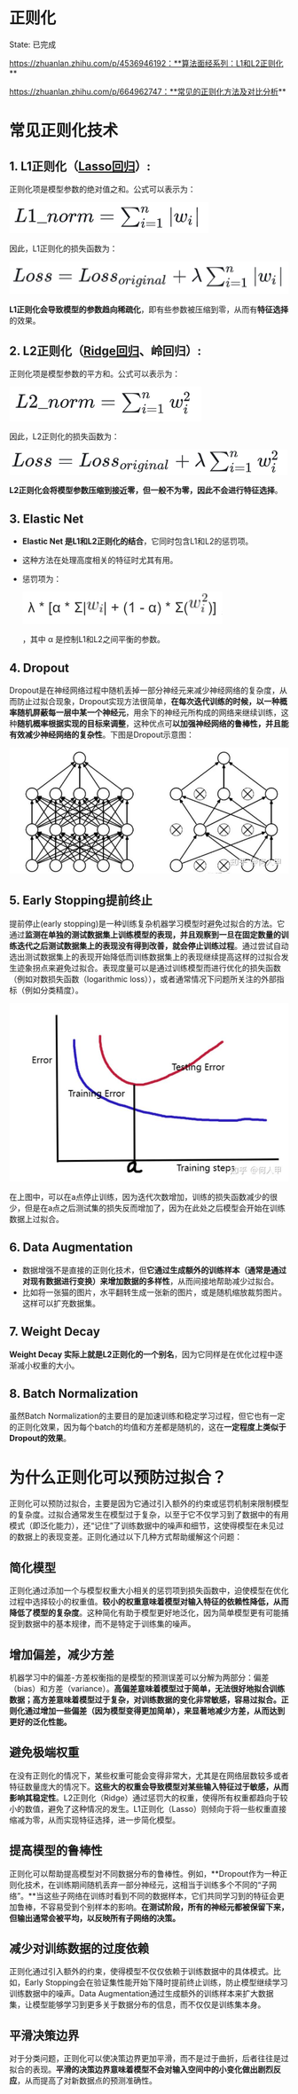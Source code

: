 # 正则化

State: 已完成

https://zhuanlan.zhihu.com/p/4536946192：**算法面经系列：L1和L2正则化**

https://zhuanlan.zhihu.com/p/664962747：**常见的正则化方法及对比分析**

# 常见正则化技术

## 1. L1正则化（[Lasso回归](https://zhida.zhihu.com/search?content_id=249929658&content_type=Article&match_order=1&q=Lasso%E5%9B%9E%E5%BD%92&zhida_source=entity)）:

正则化项是模型参数的绝对值之和。公式可以表示为：

![image.png](%E6%AD%A3%E5%88%99%E5%8C%96%201b8e64a5662180a28b56feb48f302875/image.png)

因此，L1正则化的损失函数为：

![image.png](%E6%AD%A3%E5%88%99%E5%8C%96%201b8e64a5662180a28b56feb48f302875/image%201.png)

**L1正则化会导致模型的参数趋向稀疏化**，即有些参数被压缩到零，从而有**特征选择**的效果。

## 2. L2正则化（[Ridge回归](https://zhida.zhihu.com/search?content_id=249929658&content_type=Article&match_order=1&q=Ridge%E5%9B%9E%E5%BD%92&zhida_source=entity)、岭回归）:

正则化项是模型参数的平方和。公式可以表示为：

![image.png](%E6%AD%A3%E5%88%99%E5%8C%96%201b8e64a5662180a28b56feb48f302875/image%202.png)

因此，L2正则化的损失函数为：

![image.png](%E6%AD%A3%E5%88%99%E5%8C%96%201b8e64a5662180a28b56feb48f302875/image%203.png)

**L2正则化会将模型参数压缩到接近零，但一般不为零，因此不会进行特征选择**。

## **3. Elastic Net**

- **Elastic Net 是L1和L2正则化的结合**，它同时包含L1和L2的惩罚项。
- 这种方法在处理高度相关的特征时尤其有用。
- 惩罚项为：
    
    ![image.png](%E6%AD%A3%E5%88%99%E5%8C%96%201b8e64a5662180a28b56feb48f302875/image%204.png)
    
     ，其中 α 是控制L1和L2之间平衡的参数。
    

## **4. Dropout**

Dropout是在神经网络过程中随机丢掉一部分神经元来减少神经网络的复杂度，从而防止过拟合现象，Dropout实现方法很简单，**在每次迭代训练的时候，以一种概率随机屏蔽每一层中某一个神经元**，用余下的神经元所构成的网络来继续训练，这种**随机概率根据实现的目标来调整**，这种优点可**以加强神经网络的鲁棒性，并且能有效减少神经网络的复杂性**。下图是Dropout示意图：

![image.png](%E6%AD%A3%E5%88%99%E5%8C%96%201b8e64a5662180a28b56feb48f302875/image%205.png)

## **5. Early Stopping**提前终止

提前停止(early stopping)是一种训练复杂机器学习模型时避免过拟合的方法。它通过**监测在单独的测试数据集上训练模型的表现，并且观察到一旦在固定数量的训练迭代之后测试数据集上的表现没有得到改善，就会停止训练过程**。通过尝试自动选出测试数据集上的表现开始降低而训练数据集上的表现继续提高这样的过拟合发生迹象拐点来避免过拟合。表现度量可以是通过训练模型而进行优化的损失函数（例如对数损失函数（logarithmic loss）），或者通常情况下问题所关注的外部指标（例如分类精度）。

![image.png](%E6%AD%A3%E5%88%99%E5%8C%96%201b8e64a5662180a28b56feb48f302875/image%206.png)

在上图中，可以在a点停止训练，因为迭代次数增加，训练的损失函数减少的很少，但是在a点之后测试集的损失反而增加了，因为在此处之后模型会开始在训练数据上过拟合。

## **6. Data Augmentation**

- 数据增强不是直接的正则化技术，但**它通过生成额外的训练样本（通常是通过对现有数据进行变换）来增加数据的多样性**，从而间接地帮助减少过拟合。
- 比如将一张猫的图片，水平翻转生成一张新的图片，或是随机缩放裁剪图片。这样可以扩充数据集。

## 7. Weight Decay

**Weight Decay 实际上就是L2正则化的一个别名**，因为它同样是在优化过程中逐渐减小权重的大小。

## 8. Batch Normalization

虽然Batch Normalization的主要目的是加速训练和稳定学习过程，但它也有一定的正则化效果，因为每个batch的均值和方差都是随机的，这在**一定程度上类似于Dropout的效果**。

# 为什么正则化可以预防过拟合？

正则化可以预防过拟合，主要是因为它通过引入额外的约束或惩罚机制来限制模型的复杂度。过拟合通常发生在模型过于复杂，以至于它不仅学习到了数据中的有用模式（即泛化能力），还“记住”了训练数据中的噪声和细节，这使得模型在未见过的数据上的表现变差。正则化通过以下几种方式帮助缓解这个问题：

## 简化模型

正则化通过添加一个与模型权重大小相关的惩罚项到损失函数中，迫使模型在优化过程中选择较小的权重值。**较小的权重意味着模型对输入特征的依赖性降低，从而降低了模型的复杂度**。这种简化有助于模型更好地泛化，因为简单模型更有可能捕捉到数据中的基本规律，而不是特定于训练集的噪声。

## 增加偏差，减少方差

机器学习中的偏差-方差权衡指的是模型的预测误差可以分解为两部分：偏差（bias）和方差（variance）。**高偏差意味着模型过于简单，无法很好地拟合训练数据；高方差意味着模型过于复杂，对训练数据的变化非常敏感，容易过拟合。正则化通过增加一些偏差（因为模型变得更加简单），来显著地减少方差，从而达到更好的泛化性能。**

## 避免极端权重

在没有正则化的情况下，某些权重可能会变得非常大，尤其是在网络层数较多或者特征数量庞大的情况下。**这些大的权重会导致模型对某些输入特征过于敏感，从而影响其稳定性**。L2正则化（Ridge）通过惩罚大的权重，使得所有权重都趋向于较小的数值，避免了这种情况的发生。L1正则化（Lasso）则倾向于将一些权重直接缩减为零，从而实现特征选择，进一步简化模型。

## 提高模型的鲁棒性

正则化可以帮助提高模型对不同数据分布的鲁棒性。例如，**Dropout作为一种正则化技术，在训练期间随机丢弃一部分神经元，这相当于训练多个不同的“子网络”。**当这些子网络在训练时看到不同的数据样本，它们共同学习到的特征会更加鲁棒，不容易受到个别样本的影响。**在测试阶段，所有的神经元都被保留下来，但输出通常会被平均，以反映所有子网络的决策。**

## 减少对训练数据的过度依赖

正则化通过引入额外的约束，使得模型不仅仅依赖于训练数据中的具体模式。比如，Early Stopping会在验证集性能开始下降时提前终止训练，防止模型继续学习训练数据中的噪声。Data Augmentation通过生成额外的训练样本来扩大数据集，让模型能够学习到更多关于数据分布的信息，而不仅仅是训练集本身。

## 平滑决策边界

对于分类问题，正则化可以使决策边界更加平滑，而不是过于曲折，后者往往是过拟合的表现。**平滑的决策边界意味着模型不会对输入空间中的小变化做出剧烈反应**，从而提高了对新数据点的预测准确性。